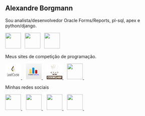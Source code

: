 <h2>Alexandre Borgmann</h2>

Sou analista/desenvolvedor Oracle Forms/Reports, pl-sql, apex e python/django.

<div style="display: inline">
<img width='50' height='50' src="https://user-images.githubusercontent.com/40210587/224505614-80b55223-2ad9-4a58-96d3-4671663d50fd.png" />&nbsp;&nbsp;
<img width='50' height='50' src="https://user-images.githubusercontent.com/40210587/224505778-4886aaea-431c-466b-8131-f39d34edb93f.png" />&nbsp;&nbsp;
<img width='50' height='50' src="https://user-images.githubusercontent.com/40210587/224505834-f756477f-a2d8-4be5-a119-0a4b6083ef12.png" />&nbsp;&nbsp;
</div>

Meus sites de competição de programação.

<a href="https://leetcode.com/alexborgmann/" target="_blank">
<img width='50' height='50' src="https://github.com/alexandreborgmann/alexandreborgmann/blob/main/leetcode.png" />
</a>
&nbsp;&nbsp;
<a href="https://codeforces.com/profile/aborgmann1969/" target="_blank"> 
<img width='50' height='50' src="https://github.com/alexandreborgmann/alexandreborgmann/blob/main/logocodeforces.webp" />
</a>
&nbsp;&nbsp;
<a href="https://www.codechef.com/users/aborgmann/" target="_blank"> 
<img width='50' height='50' src="https://github.com/alexandreborgmann/alexandreborgmann/blob/main/logocodechef.webp" />
</a>
&nbsp;&nbsp;
<a href="https://www.beecrowd.com.br/judge/pt/profile/896942" target="_blank"> 
<img width='50' height='50' src="https://github.com/alexandreborgmann/alexandreborgmann/assets/40210587/a5c3a84f-9d86-4862-a7a8-e0084976d244" />
</a>
&nbsp;&nbsp;

Minhas redes sociais

<a href="https://www.linkedin.com/in/alexandre-borgmann-2b762621/" target="_blank">
<img width='50' height='50' src="https://cdn.jsdelivr.net/gh/devicons/devicon/icons/linkedin/linkedin-original.svg" />
</a>&nbsp;&nbsp;
<a href="https://www.instagram.com/alexandre.borgmann.tri.fpv/" target="_blank">
<img width='50' height='50' src="https://user-images.githubusercontent.com/40210587/224506540-4c9db728-4608-4093-9fed-e46b98e5ea82.png" />
</a>&nbsp;&nbsp;
<a href="https://www.facebook.com/alexandreborgmann14/" target="_blank">
<img width='50' height='50' src="https://cdn.jsdelivr.net/gh/devicons/devicon/icons/facebook/facebook-original.svg" />
</a>&nbsp;&nbsp;
<a href="https://www.youtube.com/channel/UCgeIy0rh3ScvJavgnwPOVvg/" target="_blank">
<img width='50' height='50' src="https://user-images.githubusercontent.com/40210587/224506577-8ccd0982-4c2b-46a4-9ff2-c971ed81e848.png" />
</a>&nbsp;&nbsp;
